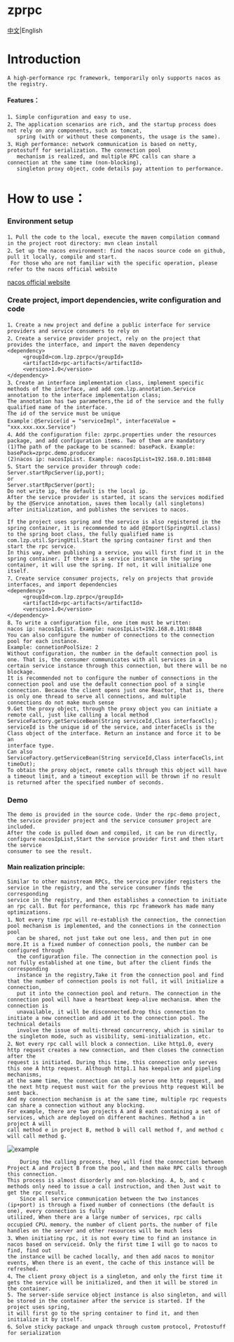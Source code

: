 # zprpc
[中文](https://github.com/65487123/zprpc/blob/master/README.md)|English
# Introduction
    A high-performance rpc framework, temporarily only supports nacos as the registry.
#### Features：
    1、Simple configuration and easy to use.
    2、The application scenarios are rich, and the startup process does not rely on any components, such as tomcat,
	   spring (with or without these components, the usage is the same).
    3、High performance: network communication is based on netty, protostuff for serialization. The connection pool 
	   mechanism is realized, and multiple RPC calls can share a connection at the same time (non-blocking), 
	   singleton proxy object, code details pay attention to performance.                  
# 	How to use：
### Environment setup
    1、Pull the code to the local, execute the maven compilation command in the project root directory: mvn clean install
    2、Set up the nacos environment: find the nacos source code on github, pull it locally, compile and start.
     For those who are not familiar with the specific operation, please refer to the nacos official website 
   [nacos official website](https://nacos.io/zh-cn/docs/quick-start.html)
### Create project, import dependencies, write configuration and code
    1、Create a new project and define a public interface for service providers and service consumers to rely on
    2、Create a service provider project, rely on the project that provides the interface, and import the maven dependency
    <dependency>
         <groupId>com.lzp.zprpc</groupId>
         <artifactId>rpc-artifacts</artifactId>
         <version>1.0</version>
    </dependency>
    3、Create an interface implementation class, implement specific methods of the interface, and add com.lzp.annotation.Service 
	annotation to the interface implementation class;
    The annotation has two parameters,the id of the service and the fully qualified name of the interface. 
	The id of the service must be unique
    Example：@Service(id = "serviceImpl", interfaceValue = "xxx.xxx.xxx.Service")
    4、Add the configuration file: zprpc.properties under the resources package, and add configuration items. Two of them are mandatory
    (1)The path of the package to be scanned: basePack. Example: basePack=zprpc.demo.producer
    (2)nacos ip: nacosIpList. Example: nacosIpList=192.168.0.101:8848
    5、Start the service provider through code:
    Server.startRpcServer(ip,port);
    or
    Server.startRpcServer(port);
    Do not write ip, the default is the local ip.
    After the service provider is started, it scans the services modified by the @Service annotation, saves them locally (all singletons) 
	after initialization, and publishes the services to nacos.
    
    If the project uses spring and the service is also registered in the spring container, it is recommended to add @Import(SpringUtil.class) 
    to the spring boot class, the fully qualified name is com.lzp.util.SpringUtil.Start the spring container first and then start the rpc service.
    In this way, when publishing a service, you will first find it in the spring container. If there is a service instance in the spring 
	container, it will use the spring. If not, it will initialize one itself.
    7、Create service consumer projects, rely on projects that provide interfaces, and import dependencies
    <dependency>
         <groupId>com.lzp.zprpc</groupId>
         <artifactId>rpc-artifacts</artifactId>
         <version>1.0</version>
    </dependency>
    8、To write a configuration file, one item must be written:
    nacos ip: nacosIpList. Example: nacosIpList=192.168.0.101:8848
    You can also configure the number of connections to the connection pool for each instance.
    Example: connetionPoolSize: 2
    Without configuration, the number in the default connection pool is one. That is, the consumer communicates with all services in a 
    certain service instance through this connection, but there will be no blockage.
    It is recommended not to configure the number of connections in the connection pool and use the default connection pool of a single 
    connection. Because the client opens just one Reactor, that is, there is only one thread to serve all connections, and multiple 
    connections do not make much sense
    9.Get the proxy object, through the proxy object you can initiate a remote call, just like calling a local method
    ServiceFactory.getServiceBean(String serviceId,Class interfaceCls);
    serviceId is the unique id of the service, and interfaceCls is the Class object of the interface. Return an instance and force it to be an 
	interface type.
    Can also
    ServiceFactory.getServiceBean(String serviceId,Class interfaceCls,int timeOut);
    To obtain the proxy object, remote calls through this object will have a timeout limit, and a timeout exception will be thrown if no result 
	is returned after the specified number of seconds.
### Demo 
    The demo is provided in the source code. Under the rpc-demo project, the service provider project and the service consumer project are included. 
    After the code is pulled down and compiled, it can be run directly, configure nacosIpList,Start the service provider first and then start the service 
    consumer to see the result.
#### Main realization principle:
    Similar to other mainstream RPCs, the service provider registers the service in the registry, and the service consumer finds the corresponding 
    service in the registry, and then establishes a connection to initiate an rpc call. But for performance, this rpc framework has made many optimizations.
    1、Not every time rpc will re-establish the connection, the connection pool mechanism is implemented, and the connections in the connection pool 
       can be shared, not just take out one less, and then put in one more.It is a fixed number of connection pools, the number can be configured through 
       the configuration file. The connection in the connection pool is not fully established at one time, but after the client finds the corresponding 
       instance in the registry,Take it from the connection pool and find that the number of connection pools is not full, it will initialize a connection, 
       put it into the connection pool and return. The connection in the connection pool will have a heartbeat keep-alive mechanism. When the connection is 
       unavailable, it will be disconnected.Drop this connection to initiate a new connection and add it to the connection pool. The technical details 
       involve the issue of multi-thread concurrency, which is similar to the singleton mode, such as visibility, semi-initialization, etc.
    2、Not every rpc call will block a connection. Like http1.0, every http request creates a new connection, and then closes the connection after the 
	request is initiated. During this time, this connection only serves this one A http request. Although http1.1 has keepalive and pipeling mechanisms, 
	at the same time, the connection can only serve one http request, and the next http request must wait for the previous http request Will be sent back. 
	And my connection mechanism is at the same time, multiple rpc requests can share a connection without any blocking.
	For example, there are two projects A and B each containing a set of services, which are deployed on different machines. Method a in project A will 
	call method e in project B, method b will call method f, and method c will call method g.
![example](https://gitee.com/zeping-lu/pngs-for-readme/raw/master/readme0.png)
 
        During the calling process, they will find the connection between Project A and Project B from the pool, and then make RPC calls through this connection. 
	This process is almost disorderly and non-blocking. A, b, and c methods only need to issue a call instruction, and then Just wait to get the rpc result.
        Since all service communication between the two instances (ip+port) is through a fixed number of connections (the default is one), every connection is fully 
	utilized, When there are a large number of services, rpc calls occupied CPU、memory、the number of client ports、the number of file 
	handles on the server and other resources will be much less 
    3、When initiating rpc, it is not every time to find an instance in nacos based on serviceid. Only the first time I will go to nacos to find, find out 
	the instance will be cached locally, and then add nacos to monitor events, When there is an event, the cache of this instance will be refreshed.
    4、The client proxy object is a singleton, and only the first time it gets the service will be initialized, and then it will be stored in the container.
    5. The server-side service object instance is also singleton, and will be stored in the container after the service is started. If the project uses spring, 
    it will first go to the spring container to find it, and then initialize it by itself.
    6、Solve sticky package and unpack through custom protocol, Protostuff for serialization

    
